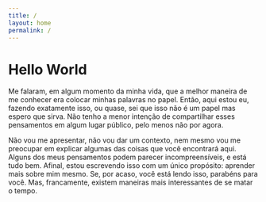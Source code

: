 ```yaml
---
title: /
layout: home
permalink: /
---
```


# Hello World

Me falaram, em algum momento da minha vida, que a melhor maneira de me conhecer era colocar minhas palavras no papel. Então, aqui estou eu, fazendo exatamente isso, ou quase, sei que isso não é um papel mas espero que sirva. Não tenho a menor intenção de compartilhar esses pensamentos em algum lugar público, pelo menos não por agora.

Não vou me apresentar, não vou dar um contexto, nem mesmo vou me preocupar em explicar algumas das coisas que você encontrará aqui. Alguns dos meus pensamentos podem parecer incompreensíveis, e está tudo bem. Afinal, estou escrevendo isso com um único propósito: aprender mais sobre mim mesmo. Se, por acaso, você está lendo isso, parabéns para você. Mas, francamente, existem maneiras mais interessantes de se matar o tempo.

